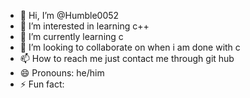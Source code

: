 - 👋 Hi, I’m @Humble0052
- 👀 I’m interested in learning c++
- 🌱 I’m currently learning c
- 💞️ I’m looking to collaborate on when i am done with c
- 📫 How to reach me just contact me through git hub
- 😄 Pronouns: he/him
- ⚡ Fun fact: 

<!---
Humble0052/Humble0052 is a ✨ special ✨ repository because its `README.md` (this file) appears on your GitHub profile.
You can click the Preview link to take a look at your changes.
--->
